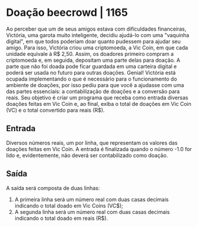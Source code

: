 # Doação beecrowd | 1165

Ao perceber que um de seus amigos estava com dificuldades financeiras, Victória, uma garota muito inteligente, decidiu ajudá-lo com uma "vaquinha digital", em que todos poderiam doar quanto pudessem para ajudar seu amigo.
Para isso, Victória criou uma criptomoeda, a Vic Coin, em que cada unidade equivale à R$ 2,50. Assim, os doadores primeiro compram a criptomoeda e, em seguida, depositam uma parte delas para doação. A parte que não foi doada pode ficar guardada em uma carteira digital e poderá ser usada no futuro para outras doações. Genial!
Victória está ocupada implementando o que é necessário para o funcionamento do ambiente de doações, por isso pediu para que você a ajudasse com uma das partes essenciais: a contabilização de doações e a conversão para reais.
Seu objetivo é criar um programa que receba como entrada diversas doações feitas em Vic Coin e, ao final, exiba o total de doações em Vic Coin (VC) e o total convertido para reais (R$).

## Entrada
Diversos números reais, um por linha, que representam os valores das doações feitas em Vic Coin. A entrada é finalizada quando o número -1.0 for lido e, evidentemente, não deverá ser contabilizado como doação.

## Saída
A saída será composta de duas linhas:
 1. A primeira linha será um número real com duas casas decimais indicando o total doado em Vic Coins (VC$);
 2. A segunda linha será um número real com duas casas decimais indicando o total doado em reais (R$).